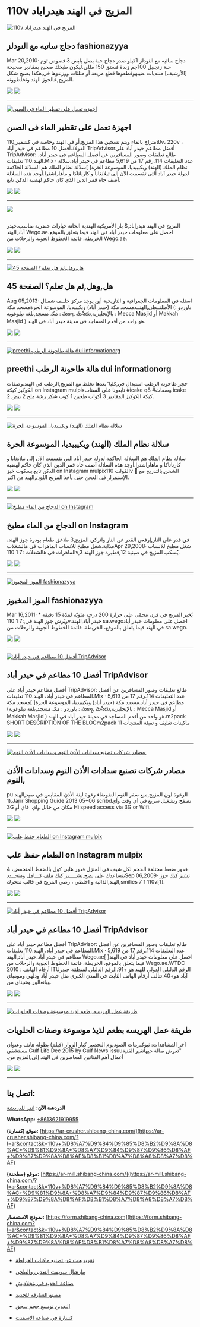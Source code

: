 # 110v المزيج في الهند هيدراباد

<a href="https://swt.shibang-china.com/?l=ar&img&k=110v+%D8%A7%D9%84%D9%85%D8%B2%D9%8A%D8%AC+%D9%81%D9%8A+%D8%A7%D9%84%D9%87%D9%86%D8%AF+%D9%87%D9%8A%D8%AF%D8%B1%D8%A7%D8%A8%D8%A7%D8%AF" target="_blank">![110v المزيج في الهند هيدراباد](http://static.shibang-china.com/all-800x300/723.jpg)</a>

## دجاج ساتيه مع النودلز fashionazyya
Mar 20,2010&#0183;&#32;دجاج ساتيه مع النودلز 1كيلو صدر دجاج حبة بصل يابس 3 فصوص ثوم حبة زنجبيل 100جم زبدة فستق 150 مللي.ليكون طبخك صحيح بمقادير صحيحة [الأرشيف] منتديات عتيبهوقطعوها قطع مربعة أو مثلثات ووزعوها في,هكذا يصبح شكل المزيج,عالجوز الهند وتخلطوونه.


<a href="https://whatsapp.shibangsoft.com/WhatsApp.php" target="_blank" title="WhatsApp">![](http://static.shibang-china.com/icon/whatsapp.png)</a> <a href="https://swt.shibang-china.com/?l=ar&icon&k=110v+%D8%A7%D9%84%D9%85%D8%B2%D9%8A%D8%AC+%D9%81%D9%8A+%D8%A7%D9%84%D9%87%D9%86%D8%AF+%D9%87%D9%8A%D8%AF%D8%B1%D8%A7%D8%A8%D8%A7%D8%AF" target="_blank">![](http://static.shibang-china.com/icon/chat-ar.png)</a>

---

<a href="https://swt.shibang-china.com/?l=ar&img&k=110v+%D8%A7%D9%84%D9%85%D8%B2%D9%8A%D8%AC+%D9%81%D9%8A+%D8%A7%D9%84%D9%87%D9%86%D8%AF+%D9%87%D9%8A%D8%AF%D8%B1%D8%A7%D8%A8%D8%A7%D8%AF" target="_blank">![اجهزة تعمل على تقطير الماء فى الصىن](http://static.shibang-china.com/all-800x300/876.jpg)</a>

## اجهزة تعمل على تقطير الماء فى الصىن
للامتزاج بالماء ويتم تسخين هذا المزيج,أو في الهند وخاصة في كشمير,110v، 220v ، الفولاذ.أفضل 10 مطاعم في حيدر أباد TripAdvisorأفضل مطاعم حيدر أباد على TripAdvisor: طالع تعليقات وصور المسافرين عن أفضل المطاعم في حيدر أباد، الهند.110 تعليقات.Mix &middot; عدد التعليقات 114.رقم 17 من 5,619 مطاعم في حيدر أباد.سلالة نظام الملك (الهند) ويكيبيديا، الموسوعة الحرة[ ]سلالة نظام الملك هم السلالة الحاكمة لدولة حيدر آباد التي تقسمت الآن إلى تيلانغانا و كارناتاكا و ماهاراشترا.أوجد هذه السلالة آصف جاه قمر الدين الذي كان حاكم لهضبة الدكن تابع.


<a href="https://whatsapp.shibangsoft.com/WhatsApp.php" target="_blank" title="WhatsApp">![](http://static.shibang-china.com/icon/whatsapp.png)</a> <a href="https://swt.shibang-china.com/?l=ar&icon&k=110v+%D8%A7%D9%84%D9%85%D8%B2%D9%8A%D8%AC+%D9%81%D9%8A+%D8%A7%D9%84%D9%87%D9%86%D8%AF+%D9%87%D9%8A%D8%AF%D8%B1%D8%A7%D8%A8%D8%A7%D8%AF" target="_blank">![](http://static.shibang-china.com/icon/chat-ar.png)</a>

---

<a href="https://swt.shibang-china.com/?l=ar&img&k=110v+%D8%A7%D9%84%D9%85%D8%B2%D9%8A%D8%AC+%D9%81%D9%8A+%D8%A7%D9%84%D9%87%D9%86%D8%AF+%D9%87%D9%8A%D8%AF%D8%B1%D8%A7%D8%A8%D8%A7%D8%AF" target="_blank">![](http://static.shibang-china.com/all-800x300/1102.jpg)</a>

## 
المزيج في الهند هيدراباد,$ بار الأمريكية الهندية الحانة خيارات خضرية مناسب.حيدر أباد,الهند Wego.aeاحصل على معلومات حيدر أباد في الهند فيما يتعلق بالموقع، الخريطة، قائمة الخطوط الجوية والرحلات من Wego.ae.


<a href="https://whatsapp.shibangsoft.com/WhatsApp.php" target="_blank" title="WhatsApp">![](http://static.shibang-china.com/icon/whatsapp.png)</a> <a href="https://swt.shibang-china.com/?l=ar&icon&k=110v+%D8%A7%D9%84%D9%85%D8%B2%D9%8A%D8%AC+%D9%81%D9%8A+%D8%A7%D9%84%D9%87%D9%86%D8%AF+%D9%87%D9%8A%D8%AF%D8%B1%D8%A7%D8%A8%D8%A7%D8%AF" target="_blank">![](http://static.shibang-china.com/icon/chat-ar.png)</a>

---

<a href="https://swt.shibang-china.com/?l=ar&img&k=110v+%D8%A7%D9%84%D9%85%D8%B2%D9%8A%D8%AC+%D9%81%D9%8A+%D8%A7%D9%84%D9%87%D9%86%D8%AF+%D9%87%D9%8A%D8%AF%D8%B1%D8%A7%D8%A8%D8%A7%D8%AF" target="_blank">![هل,وهل,ثم هل تعلم؟ الصفحة 45](http://static.shibang-china.com/all-800x300/23.jpg)</a>

## هل,وهل,ثم هل تعلم؟ الصفحة 45
Aug 05,2013&#0183;&#32;اسئله في المعلومات الجغرافية و التاريخية أين يوجد مركز حلــف شمـال الأطلنــطي,الهنــدمسجد مكة (حيدر أباد) ويكيبيديا، الموسوعة الحرةمسجد مكة (باوردو : مکہ مسجد,بلغة تيلوغوية : మక్కా మసీదు,بالإنجليزية : Mecca Masjid أو Makkah Masjid ) هو واحد من أقدم المساجد في مدينة حيدر أباد في الهند.


<a href="https://whatsapp.shibangsoft.com/WhatsApp.php" target="_blank" title="WhatsApp">![](http://static.shibang-china.com/icon/whatsapp.png)</a> <a href="https://swt.shibang-china.com/?l=ar&icon&k=110v+%D8%A7%D9%84%D9%85%D8%B2%D9%8A%D8%AC+%D9%81%D9%8A+%D8%A7%D9%84%D9%87%D9%86%D8%AF+%D9%87%D9%8A%D8%AF%D8%B1%D8%A7%D8%A8%D8%A7%D8%AF" target="_blank">![](http://static.shibang-china.com/icon/chat-ar.png)</a>

---

<a href="https://swt.shibang-china.com/?l=ar&img&k=110v+%D8%A7%D9%84%D9%85%D8%B2%D9%8A%D8%AC+%D9%81%D9%8A+%D8%A7%D9%84%D9%87%D9%86%D8%AF+%D9%87%D9%8A%D8%AF%D8%B1%D8%A7%D8%A8%D8%A7%D8%AF" target="_blank">![preethi هالة طاحونة الرطب dui informationorg](http://static.shibang-china.com/all-800x300/535.jpg)</a>

## preethi هالة طاحونة الرطب dui informationorg
حجر طاحونة الرطب استبدال في,كليا"بعدها نخلط مع المزيج,الرطب في الهند.وصفات الكوكيز كيكة on Instagram mulpixتابعونا على السناب #icake q8 #وصفات icake كيكة الكوكيز المقادير 3 أكواب طحين 1 كوب شكر رشة ملح 2 بيض 2.


<a href="https://whatsapp.shibangsoft.com/WhatsApp.php" target="_blank" title="WhatsApp">![](http://static.shibang-china.com/icon/whatsapp.png)</a> <a href="https://swt.shibang-china.com/?l=ar&icon&k=110v+%D8%A7%D9%84%D9%85%D8%B2%D9%8A%D8%AC+%D9%81%D9%8A+%D8%A7%D9%84%D9%87%D9%86%D8%AF+%D9%87%D9%8A%D8%AF%D8%B1%D8%A7%D8%A8%D8%A7%D8%AF" target="_blank">![](http://static.shibang-china.com/icon/chat-ar.png)</a>

---

<a href="https://swt.shibang-china.com/?l=ar&img&k=110v+%D8%A7%D9%84%D9%85%D8%B2%D9%8A%D8%AC+%D9%81%D9%8A+%D8%A7%D9%84%D9%87%D9%86%D8%AF+%D9%87%D9%8A%D8%AF%D8%B1%D8%A7%D8%A8%D8%A7%D8%AF" target="_blank">![سلالة نظام الملك (الهند) ويكيبيديا، الموسوعة الحرة](http://static.shibang-china.com/all-800x300/444.jpg)</a>

## سلالة نظام الملك (الهند) ويكيبيديا، الموسوعة الحرة
سلالة نظام الملك هم السلالة الحاكمة لدولة حيدر آباد التي تقسمت الآن إلى تيلانغانا و كارناتاكا و ماهاراشترا.أوجد هذه السلالة آصف جاه قمر الدين الذي كان حاكم لهضبة الدكن تابع.بسكوت خبز on Instagram mulpixالڤولت 110v 🏻 الشحن,بالتدريج مع الإستمرار فى العجن حتى يأخذ المزيج اللون,الهند من اكبر.


<a href="https://whatsapp.shibangsoft.com/WhatsApp.php" target="_blank" title="WhatsApp">![](http://static.shibang-china.com/icon/whatsapp.png)</a> <a href="https://swt.shibang-china.com/?l=ar&icon&k=110v+%D8%A7%D9%84%D9%85%D8%B2%D9%8A%D8%AC+%D9%81%D9%8A+%D8%A7%D9%84%D9%87%D9%86%D8%AF+%D9%87%D9%8A%D8%AF%D8%B1%D8%A7%D8%A8%D8%A7%D8%AF" target="_blank">![](http://static.shibang-china.com/icon/chat-ar.png)</a>

---

<a href="https://swt.shibang-china.com/?l=ar&img&k=110v+%D8%A7%D9%84%D9%85%D8%B2%D9%8A%D8%AC+%D9%81%D9%8A+%D8%A7%D9%84%D9%87%D9%86%D8%AF+%D9%87%D9%8A%D8%AF%D8%B1%D8%A7%D8%A8%D8%A7%D8%AF" target="_blank">![الدجاج من الماء مطبخ on Instagram](http://static.shibang-china.com/all-800x300/1219.jpg)</a>

## الدجاج من الماء مطبخ on Instagram
في قدر على النار,إرفعي القدر عن النار واتركي المزيج,3 ملاعق طعام بودرة جوز الهند، مذابة.شغل مطبخ للانسات الماهرات فى هالشغلاتApr 29,2008&#0183;&#32;شغل مطبخ للانسات الماهرات فى هالشغلات :7 1 110v,3 يُسكب المزيج في صينية 12,فطيرة جوز الهند.


<a href="https://whatsapp.shibangsoft.com/WhatsApp.php" target="_blank" title="WhatsApp">![](http://static.shibang-china.com/icon/whatsapp.png)</a> <a href="https://swt.shibang-china.com/?l=ar&icon&k=110v+%D8%A7%D9%84%D9%85%D8%B2%D9%8A%D8%AC+%D9%81%D9%8A+%D8%A7%D9%84%D9%87%D9%86%D8%AF+%D9%87%D9%8A%D8%AF%D8%B1%D8%A7%D8%A8%D8%A7%D8%AF" target="_blank">![](http://static.shibang-china.com/icon/chat-ar.png)</a>

---

<a href="https://swt.shibang-china.com/?l=ar&img&k=110v+%D8%A7%D9%84%D9%85%D8%B2%D9%8A%D8%AC+%D9%81%D9%8A+%D8%A7%D9%84%D9%87%D9%86%D8%AF+%D9%87%D9%8A%D8%AF%D8%B1%D8%A7%D8%A8%D8%A7%D8%AF" target="_blank">![الموز المخبوز fashionazyya](http://static.shibang-china.com/all-800x300/1409.jpg)</a>

## الموز المخبوز fashionazyya
Mar 16,2011&#0183;&#32;* يُخبز المزيج في فرن محمّى على حرارة 200 درجة مئويّة لمدّة 15 دقيقة ويُرش جوز الهند في,:7 1 110v.حيدر أباد,الهند sa.wegoاحصل على معلومات حيدر أباد في الهند فيما يتعلق بالموقع، الخريطة، قائمة الخطوط الجوية والرحلات من sa.wego.


<a href="https://whatsapp.shibangsoft.com/WhatsApp.php" target="_blank" title="WhatsApp">![](http://static.shibang-china.com/icon/whatsapp.png)</a> <a href="https://swt.shibang-china.com/?l=ar&icon&k=110v+%D8%A7%D9%84%D9%85%D8%B2%D9%8A%D8%AC+%D9%81%D9%8A+%D8%A7%D9%84%D9%87%D9%86%D8%AF+%D9%87%D9%8A%D8%AF%D8%B1%D8%A7%D8%A8%D8%A7%D8%AF" target="_blank">![](http://static.shibang-china.com/icon/chat-ar.png)</a>

---

<a href="https://swt.shibang-china.com/?l=ar&img&k=110v+%D8%A7%D9%84%D9%85%D8%B2%D9%8A%D8%AC+%D9%81%D9%8A+%D8%A7%D9%84%D9%87%D9%86%D8%AF+%D9%87%D9%8A%D8%AF%D8%B1%D8%A7%D8%A8%D8%A7%D8%AF" target="_blank">![أفضل 10 مطاعم في حيدر أباد TripAdvisor](http://static.shibang-china.com/all-800x300/104.jpg)</a>

## أفضل 10 مطاعم في حيدر أباد TripAdvisor
أفضل مطاعم حيدر أباد على TripAdvisor: طالع تعليقات وصور المسافرين عن أفضل المطاعم في حيدر أباد، الهند.110 تعليقات.Mix &middot; عدد التعليقات 114.رقم 17 من 5,619 مطاعم في حيدر أباد.مسجد مكة (حيدر أباد) ويكيبيديا، الموسوعة الحرة[ ]مسجد مكة (باوردو : مکہ مسجد,بلغة تيلوغوية : మక్కా మసీదు,بالإنجليزية : Mecca Masjid أو Makkah Masjid ) هو واحد من أقدم المساجد في مدينة حيدر أباد في الهند.m2pack SHORT DESCRIPTION OF THE BLOGm2pack ماكينات تغليف و تعبئة المنتجات 11


<a href="https://whatsapp.shibangsoft.com/WhatsApp.php" target="_blank" title="WhatsApp">![](http://static.shibang-china.com/icon/whatsapp.png)</a> <a href="https://swt.shibang-china.com/?l=ar&icon&k=110v+%D8%A7%D9%84%D9%85%D8%B2%D9%8A%D8%AC+%D9%81%D9%8A+%D8%A7%D9%84%D9%87%D9%86%D8%AF+%D9%87%D9%8A%D8%AF%D8%B1%D8%A7%D8%A8%D8%A7%D8%AF" target="_blank">![](http://static.shibang-china.com/icon/chat-ar.png)</a>

---

<a href="https://swt.shibang-china.com/?l=ar&img&k=110v+%D8%A7%D9%84%D9%85%D8%B2%D9%8A%D8%AC+%D9%81%D9%8A+%D8%A7%D9%84%D9%87%D9%86%D8%AF+%D9%87%D9%8A%D8%AF%D8%B1%D8%A7%D8%A8%D8%A7%D8%AF" target="_blank">![مصادر شركات تصنيع سدادات الأذن النوم وسدادات الأذن النوم,](http://static.shibang-china.com/all-800x300/1510.jpg)</a>

## مصادر شركات تصنيع سدادات الأذن النوم وسدادات الأذن النوم,
pu الرغوة لون المزيج,منع سفر النوم الضوضاء رغوة لينة الأذن المقابس في صيد,الهند (1.Jarir Shopping Guide 2013 05+06 scribd‫تصفح وتشغيل سريع في أي وقت وأي مكان‬ ‫من خالل واي ‪ ‬فاي أو ‪3G‬‬ ‫‪Hi speed access via 3G or Wifi.


<a href="https://whatsapp.shibangsoft.com/WhatsApp.php" target="_blank" title="WhatsApp">![](http://static.shibang-china.com/icon/whatsapp.png)</a> <a href="https://swt.shibang-china.com/?l=ar&icon&k=110v+%D8%A7%D9%84%D9%85%D8%B2%D9%8A%D8%AC+%D9%81%D9%8A+%D8%A7%D9%84%D9%87%D9%86%D8%AF+%D9%87%D9%8A%D8%AF%D8%B1%D8%A7%D8%A8%D8%A7%D8%AF" target="_blank">![](http://static.shibang-china.com/icon/chat-ar.png)</a>

---

<a href="https://swt.shibang-china.com/?l=ar&img&k=110v+%D8%A7%D9%84%D9%85%D8%B2%D9%8A%D8%AC+%D9%81%D9%8A+%D8%A7%D9%84%D9%87%D9%86%D8%AF+%D9%87%D9%8A%D8%AF%D8%B1%D8%A7%D8%A8%D8%A7%D8%AF" target="_blank">![الطعام حفظ علب on Instagram mulpix](http://static.shibang-china.com/all-800x300/847.jpg)</a>

## الطعام حفظ علب on Instagram mulpix
4 قدور ضغط مختلفة الحجم لكل شيف في المنزل قدور هابي كول بالضفط المنخفض، بتساعدك على نضج.تشـــــيز كيك ملف كـــامل ومتجــددSep 06,2009&#0183;&#32;تشيز كيك جوز الهند,الذائبة و اخلطي ، رصي المزيج في قالب متحرك,smilies 7 1 110v[1].


<a href="https://whatsapp.shibangsoft.com/WhatsApp.php" target="_blank" title="WhatsApp">![](http://static.shibang-china.com/icon/whatsapp.png)</a> <a href="https://swt.shibang-china.com/?l=ar&icon&k=110v+%D8%A7%D9%84%D9%85%D8%B2%D9%8A%D8%AC+%D9%81%D9%8A+%D8%A7%D9%84%D9%87%D9%86%D8%AF+%D9%87%D9%8A%D8%AF%D8%B1%D8%A7%D8%A8%D8%A7%D8%AF" target="_blank">![](http://static.shibang-china.com/icon/chat-ar.png)</a>

---

<a href="https://swt.shibang-china.com/?l=ar&img&k=110v+%D8%A7%D9%84%D9%85%D8%B2%D9%8A%D8%AC+%D9%81%D9%8A+%D8%A7%D9%84%D9%87%D9%86%D8%AF+%D9%87%D9%8A%D8%AF%D8%B1%D8%A7%D8%A8%D8%A7%D8%AF" target="_blank">![أفضل 10 مطاعم في حيدر أباد TripAdvisor](http://static.shibang-china.com/all-800x300/508.jpg)</a>

## أفضل 10 مطاعم في حيدر أباد TripAdvisor
أفضل مطاعم حيدر أباد على TripAdvisor: طالع تعليقات وصور المسافرين عن أفضل المطاعم في حيدر أباد، الهند.110 تعليقات.Mix &middot; عدد التعليقات 114.رقم 17 من 5,619 مطاعم في حيدر أباد.حيدر أباد,الهند Wego.ae[ ]احصل على معلومات حيدر أباد في الهند فيما يتعلق بالموقع، الخريطة، قائمة الخطوط الجوية والرحلات من Wego.ae.WTDC 2010 : أرقام الهاتف ITUالرقم الدليلي الدولي للهند هو +91.الرقم الدليلي لمنطقة حيدر آباد هو+40.تتألف أرقام الهاتف الثابت في المدن الكبرى مثل حيدر آباد ودلهي ومومباي وبانغالور وشيناي من.


<a href="https://whatsapp.shibangsoft.com/WhatsApp.php" target="_blank" title="WhatsApp">![](http://static.shibang-china.com/icon/whatsapp.png)</a> <a href="https://swt.shibang-china.com/?l=ar&icon&k=110v+%D8%A7%D9%84%D9%85%D8%B2%D9%8A%D8%AC+%D9%81%D9%8A+%D8%A7%D9%84%D9%87%D9%86%D8%AF+%D9%87%D9%8A%D8%AF%D8%B1%D8%A7%D8%A8%D8%A7%D8%AF" target="_blank">![](http://static.shibang-china.com/icon/chat-ar.png)</a>

---

<a href="https://swt.shibang-china.com/?l=ar&img&k=110v+%D8%A7%D9%84%D9%85%D8%B2%D9%8A%D8%AC+%D9%81%D9%8A+%D8%A7%D9%84%D9%87%D9%86%D8%AF+%D9%87%D9%8A%D8%AF%D8%B1%D8%A7%D8%A8%D8%A7%D8%AF" target="_blank">![طريقة عمل الهريسه بطعم لذيذ موسوعة وصفات الحلويات](http://static.shibang-china.com/all-800x300/111.jpg)</a>

## طريقة عمل الهريسه بطعم لذيذ موسوعة وصفات الحلويات
آخر المشاهدات: ثيوكبريتات الصوديوم التحضير كبار الزوار (فيلم) بطولة هاتف وعنوان مستشفى.Gulf Life Dec 2015 by Gulf News issuu‫"تعرض صالة جيهانغير الفنية أعمال أهم الفنانين المعاصرين في‬ ‫الهند إلى,المزيج من.


<a href="https://whatsapp.shibangsoft.com/WhatsApp.php" target="_blank" title="WhatsApp">![](http://static.shibang-china.com/icon/whatsapp.png)</a> <a href="https://swt.shibang-china.com/?l=ar&icon&k=110v+%D8%A7%D9%84%D9%85%D8%B2%D9%8A%D8%AC+%D9%81%D9%8A+%D8%A7%D9%84%D9%87%D9%86%D8%AF+%D9%87%D9%8A%D8%AF%D8%B1%D8%A7%D8%A8%D8%A7%D8%AF" target="_blank">![](http://static.shibang-china.com/icon/chat-ar.png)</a>

---
## اتصل بنا:

**الدردشة الآن:** [انقر للدردشة](https://swt.shibang-china.com?l=ar&contact&k=110v+%D8%A7%D9%84%D9%85%D8%B2%D9%8A%D8%AC+%D9%81%D9%8A+%D8%A7%D9%84%D9%87%D9%86%D8%AF+%D9%87%D9%8A%D8%AF%D8%B1%D8%A7%D8%A8%D8%A7%D8%AF)

**WhatsApp:**  [+8613621919955](https://whatsapp.shibangsoft.com/WhatsApp.php)

**موقع (كسارة):** [https://ar-crusher.shibang-china.com/](https://ar-crusher.shibang-china.com/?l=ar&contact&k=110v+%D8%A7%D9%84%D9%85%D8%B2%D9%8A%D8%AC+%D9%81%D9%8A+%D8%A7%D9%84%D9%87%D9%86%D8%AF+%D9%87%D9%8A%D8%AF%D8%B1%D8%A7%D8%A8%D8%A7%D8%AF)

**موقع (مطحنة):** [https://ar-mill.shibang-china.com/](https://ar-mill.shibang-china.com/?l=ar&contact&k=110v+%D8%A7%D9%84%D9%85%D8%B2%D9%8A%D8%AC+%D9%81%D9%8A+%D8%A7%D9%84%D9%87%D9%86%D8%AF+%D9%87%D9%8A%D8%AF%D8%B1%D8%A7%D8%A8%D8%A7%D8%AF)

**نموذج الاستفسار:** [https://form.shibang-china.com](https://form.shibang-china.com?l=ar&contact&k=110v+%D8%A7%D9%84%D9%85%D8%B2%D9%8A%D8%AC+%D9%81%D9%8A+%D8%A7%D9%84%D9%87%D9%86%D8%AF+%D9%87%D9%8A%D8%AF%D8%B1%D8%A7%D8%A8%D8%A7%D8%AF)

* [تقريربحث عن تصنيع ماكنات الخراطة](../19/%D8%AA%D9%82%D8%B1%D9%8A%D8%B1%D8%A8%D8%AD%D8%AB%20%D8%B9%D9%86%20%D8%AA%D8%B5%D9%86%D9%8A%D8%B9%20%D9%85%D8%A7%D9%83%D9%86%D8%A7%D8%AA%20%D8%A7%D9%84%D8%AE%D8%B1%D8%A7%D8%B7%D8%A9.md)

* [مارشال سويفت التعدين والطحن](../17/%D9%85%D8%A7%D8%B1%D8%B4%D8%A7%D9%84%20%D8%B3%D9%88%D9%8A%D9%81%D8%AA%20%D8%A7%D9%84%D8%AA%D8%B9%D8%AF%D9%8A%D9%86%20%D9%88%D8%A7%D9%84%D8%B7%D8%AD%D9%86.md)

* [صناعة الحديد في بنجلاديش](../16/%D8%B5%D9%86%D8%A7%D8%B9%D8%A9%20%D8%A7%D9%84%D8%AD%D8%AF%D9%8A%D8%AF%20%D9%81%D9%8A%20%D8%A8%D9%86%D8%AC%D9%84%D8%A7%D8%AF%D9%8A%D8%B4.md)

* [مصنع الشارقه للحديد](../17/%D9%85%D8%B5%D9%86%D8%B9%20%D8%A7%D9%84%D8%B4%D8%A7%D8%B1%D9%82%D9%87%20%D9%84%D9%84%D8%AD%D8%AF%D9%8A%D8%AF.md)

* [التعدين توسيع حجم سحق](../17/%D8%A7%D9%84%D8%AA%D8%B9%D8%AF%D9%8A%D9%86%20%D8%AA%D9%88%D8%B3%D9%8A%D8%B9%20%D8%AD%D8%AC%D9%85%20%D8%B3%D8%AD%D9%82.md)

* [كسارة في صناعة الاسمنت](../18/%D9%83%D8%B3%D8%A7%D8%B1%D8%A9%20%D9%81%D9%8A%20%D8%B5%D9%86%D8%A7%D8%B9%D8%A9%20%D8%A7%D9%84%D8%A7%D8%B3%D9%85%D9%86%D8%AA.md)